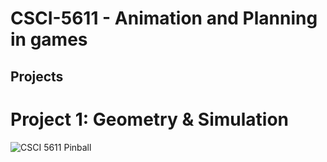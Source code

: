 # CSCI-5611 - Animation and Planning in games

## Projects

# Project	1: Geometry &	Simulation
![CSCI 5611 Pinball](https://github.com/ProjectGen3sis/CSCI-5611/assets/86497061/a9071a64-a6a5-436d-80ae-d9b110fb36c9)
